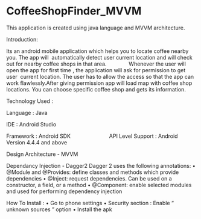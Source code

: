 # CoffeeShopFinder_MVVM
This application is created using java language and MVVM architecture.


Introduction:
 
 
Its an android mobile application which helps you to locate coffee nearby you. The app will  automatically detect user current location and will check out for nearby coffee shops in that area.
              
Whenever the user will open the app for first time , the application will ask for permission to get user  current location. The user has to allow the access so that the app can work flawlessly.After giving permission app will load map with coffee shop locations. You can choose specific coffee shop and gets its information.

Technology Used :
		
Language : Java 

IDE : Android Studio

Framework : Android SDK
                         
API Level Support : Android Version 4.4.4 and above 

Design Architecture - MVVM

Dependancy Injection - Dagger2
			Dagger 2 uses the following annotations:
	          •	@Module and @Provides: define classes and methods which provide dependencies
	          •	@Inject: request dependencies. Can be used on a constructor, a field, or a method
	          •	@Component: enable selected modules and used for performing dependency injection
            
How To Install :
	•	Go to phone settings 
	•	Security section : Enable “ unknown sources ” option
	•	Install the apk

              
